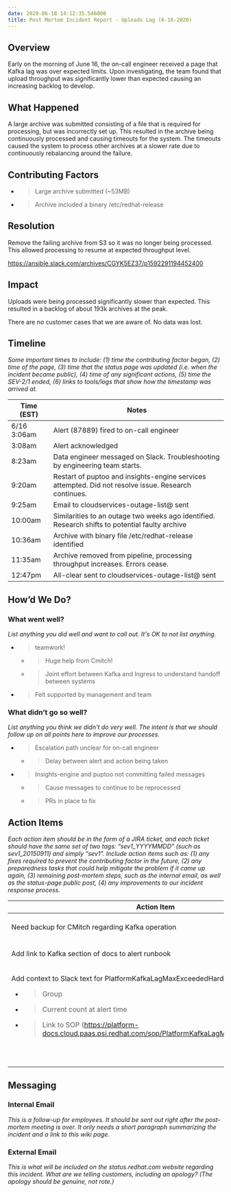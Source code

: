 ```yaml
---
date: 2020-06-18 14:12:35.546000
title: Post Mortem Incident Report - Uploads Lag (6-16-2020)
---
```

## <span dir="ltr">Overview</span>

<span dir="ltr">Early on the morning of June 16, the on-call engineer
received a page that Kafka lag was over expected limits. Upon
investigating, the team found that upload throughput was significantly
lower than expected causing an increasing backlog to develop.</span>

## <span dir="ltr">What Happened</span>

<span dir="ltr">A large archive was submitted consisting of a file that
is required for processing, but was incorrectly set up. This resulted in
the archive being continuously processed and causing timeouts for the
system. The timeouts caused the system to process other archives at a
slower rate due to continuously rebalancing around the failure.</span>

## <span dir="ltr">Contributing Factors</span>

  - > <span dir="ltr">Large archive submitted (\~53MB)</span>

  - > <span dir="ltr">Archive included a binary
    > /etc/redhat-release</span>

## <span dir="ltr">Resolution</span>

<span dir="ltr">Remove the failing archive from S3 so it was no longer
being processed. This allowed processing to resume at expected
throughput level.</span>

<span dir="ltr"></span>

<span dir="ltr">https://ansible.slack.com/archives/CGYK5EZ37/p1592291194452400</span>

## <span dir="ltr">Impact</span>

<span dir="ltr">Uploads were being processed significantly slower than
expected. This resulted in a backlog of about 193k archives at the
peak.</span>

<span dir="ltr">  
There are no customer cases that we are aware of. No data was
lost.</span>

<span dir="ltr"></span>

<span dir="ltr"></span>

<span dir="ltr"></span>

## <span dir="ltr">Timeline</span>

*<span dir="ltr">Some important times to include: (1) time the
contributing factor began, (2) time of the page, (3) time that the
status page was updated (i.e. when the incident became public), (4) time
of any significant actions, (5) time the SEV-2/1 ended, (6) links to
tools/logs that show how the timestamp was arrived at.</span>*

<span dir="ltr"></span>

<table>
<thead>
<tr class="header">
<th><strong><span dir="ltr">Time (EST)</span></strong></th>
<th><strong><span dir="ltr">Notes</span></strong></th>
</tr>
</thead>
<tbody>
<tr class="odd">
<td><span dir="ltr">6/16 3:06am</span></td>
<td><span dir="ltr">Alert (87889) fired to on-call engineer</span></td>
</tr>
<tr class="even">
<td><span dir="ltr">3:08am</span></td>
<td><span dir="ltr">Alert acknowledged</span></td>
</tr>
<tr class="odd">
<td><span dir="ltr">8:23am</span></td>
<td><span dir="ltr">Data engineer messaged on Slack. Troubleshooting by engineering team starts.</span></td>
</tr>
<tr class="even">
<td><span dir="ltr">9:20am</span></td>
<td><span dir="ltr">Restart of puptoo and insights-engine services attempted. Did not resolve issue. Research continues.</span></td>
</tr>
<tr class="odd">
<td><span dir="ltr">9:25am</span></td>
<td><span dir="ltr">Email to cloudservices-outage-list@ sent</span></td>
</tr>
<tr class="even">
<td><span dir="ltr">10:00am</span></td>
<td><span dir="ltr">Similarities to an outage two weeks ago identified. Research shifts to potential faulty archive</span></td>
</tr>
<tr class="odd">
<td><span dir="ltr">10:36am</span></td>
<td><span dir="ltr">Archive with binary file /etc/redhat-release identified</span></td>
</tr>
<tr class="even">
<td><span dir="ltr">11:35am</span></td>
<td><span dir="ltr">Archive removed from pipeline, processing throughput increases. Errors cease.</span></td>
</tr>
<tr class="odd">
<td><span dir="ltr">12:47pm</span></td>
<td><span dir="ltr">All-clear sent to cloudservices-outage-list@ sent</span></td>
</tr>
</tbody>
</table>

<span dir="ltr"></span>

<span dir="ltr"></span>

## <span dir="ltr">How’d We Do?</span>

### <span dir="ltr">What went well?</span>

*<span dir="ltr">List anything you did well and want to call out. It's
OK to not list anything.</span>*

  - > <span dir="ltr">teamwork\!</span>
    
      - > <span dir="ltr">Huge help from Cmitch\!</span>
    
      - > <span dir="ltr">Joint effort between Kafka and Ingress to
        > understand handoff between systems</span>

  - > <span dir="ltr">Felt supported by management and team</span>

### <span dir="ltr">What didn’t go so well?</span>

*<span dir="ltr">List anything you think we didn't do very well. The
intent is that we should follow up on all points here to improve our
processes.</span>*

  - > <span dir="ltr">Escalation path unclear for on-call
    > engineer</span>
    
      - > <span dir="ltr">Delay between alert and action being
        > taken</span>

  - > <span dir="ltr">Insights-engine and puptoo not committing failed
    > messages</span>
    
      - > <span dir="ltr">Cause messages to continue to be
        > reprocessed</span>
    
      - > <span dir="ltr">PRs in place to fix</span>

> <span dir="ltr"></span>

<span dir="ltr"></span>

## <span dir="ltr">Action Items</span>

<span dir="ltr">*Each action item should be in the form of a JIRA
ticket, and each ticket should have the same set of two tags:
“sev1\_YYYYMMDD” (such as sev1\_20150911) and simply “sev1”. Include
action items such as: (1) any fixes required to prevent the contributing
factor in the future, (2) any preparedness tasks that could help
mitigate the problem if it came up again, (3) remaining post-mortem
steps, such as the internal email, as well as the status-page public
post, (4) any improvements to our incident response process.*</span>

<span dir="ltr"></span>

<table>
<thead>
<tr class="header">
<th><strong><span dir="ltr">Action Item</span></strong></th>
<th><strong><span dir="ltr">Status</span></strong></th>
</tr>
</thead>
<tbody>
<tr class="odd">
<td><span dir="ltr">Need backup for CMitch regarding Kafka operation</span></td>
<td><span dir="ltr">TODO:</span> <span dir="ltr">CMitch &amp; LD</span></td>
</tr>
<tr class="even">
<td><p><span dir="ltr">Add link to Kafka section of docs to alert runbook</span></p>
<p><span dir="ltr"></span></p></td>
<td><span dir="ltr"><a href="https://gitlab.cee.redhat.com/insights-platform/platform-docs/-/merge_requests/80"><span class="underline">Platform-docs PR</span></a></span></td>
</tr>
<tr class="odd">
<td><p><span dir="ltr">Add context to Slack text for PlatformKafkaLagMaxExceededHard alert</span></p>
<ul>
<li><blockquote>
<p><span dir="ltr">Group</span></p>
</blockquote></li>
<li><blockquote>
<p><span dir="ltr">Current count at alert time</span></p>
</blockquote></li>
<li><blockquote>
<p><span dir="ltr">Link to SOP (<a href="https://platform-docs.cloud.paas.psi.redhat.com/sop/PlatformKafkaLagMaxExceededHard.html"><span class="underline">https://platform-docs.cloud.paas.psi.redhat.com/sop/PlatformKafkaLagMaxExceededHard.html</span></a>)</span></p>
</blockquote></li>
</ul></td>
<td><span dir="ltr"><a href="https://projects.engineering.redhat.com/browse/RHCLOUD-7049"><span class="underline">RHCLOUD-7049</span></a></span></td>
</tr>
<tr class="even">
<td><span dir="ltr"></span></td>
<td><span dir="ltr"></span></td>
</tr>
<tr class="odd">
<td><span dir="ltr"></span></td>
<td><span dir="ltr"></span></td>
</tr>
<tr class="even">
<td><span dir="ltr"></span></td>
<td><span dir="ltr"></span></td>
</tr>
<tr class="odd">
<td><span dir="ltr"></span></td>
<td><span dir="ltr"></span></td>
</tr>
<tr class="even">
<td><span dir="ltr"></span></td>
<td><span dir="ltr"></span></td>
</tr>
<tr class="odd">
<td><span dir="ltr"></span></td>
<td><span dir="ltr"></span></td>
</tr>
<tr class="even">
<td><span dir="ltr"></span></td>
<td><span dir="ltr"></span></td>
</tr>
<tr class="odd">
<td><span dir="ltr"></span></td>
<td><span dir="ltr"></span></td>
</tr>
</tbody>
</table>

<span dir="ltr"></span>

## <span dir="ltr">Messaging</span>

### <span dir="ltr">Internal Email</span>

*<span dir="ltr">This is a follow-up for employees. It should be sent
out right after the post-mortem meeting is over. It only needs a short
paragraph summarizing the incident and a link to this wiki page.</span>*

<span dir="ltr"></span>

<span dir="ltr"></span>

### <span dir="ltr">External Email</span>

*<span dir="ltr">This is what will be included on the status.redhat.com
website regarding this incident. What are we telling customers,
including an apology? (The apology should be genuine, not rote.)</span>*

<span dir="ltr"></span>
